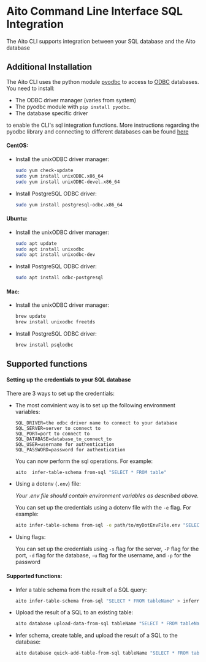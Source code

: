 # Aito Command Line Interface SQL Integration

The Aito CLI supports integration between your SQL database and the Aito database

## <a name="installation"> Additional Installation

The Aito CLI uses the python module [pyodbc](https://github.com/mkleehammer/pyodbc) to access to [ODBC](https://docs.microsoft.com/en-us/sql/odbc/reference/what-is-odbc?view=sql-server-ver15) databases.
You need to install:
  * The ODBC driver manager (varies from system)
  * The pyodbc module with ```pip install pyodbc```.
  * The database specific driver

to enable the CLI's sql integration functions.
More instructions regarding the pyodbc library and connecting to different databases can be found [here](https://github.com/mkleehammer/pyodbc/wiki)

#### CentOS:
* Install the unixODBC driver manager:
  ```bash
  sudo yum check-update
  sudo yum install unixODBC.x86_64
  sudo yum install unixODBC-devel.x86_64
  ```
* Install PostgreSQL ODBC driver:
  ```bash
  sudo yum install postgresql-odbc.x86_64
  ``````

#### Ubuntu:
* Install the unixODBC driver manager:
  ```bash
  sudo apt update
  sudo apt install unixodbc
  sudo apt install unixodbc-dev
  ```
* Install PostgreSQL ODBC driver:
  ```bash
  sudo apt install odbc-postgresql
  ```

#### Mac:
* Install the unixODBC driver manager:
  ```bash
  brew update
  brew install unixodbc freetds
  ```
* Install PostgreSQL ODBC driver:
  ```bash
  brew install psqlodbc
  ```

## Supported functions
#### Setting up the credentials to your SQL database
There are 3 ways to set up the credentials:
* The most convinient way is to set up the following environment variables:
  ```
  SQL_DRIVER=the odbc driver name to connect to your database
  SQL_SERVER=server to connect to
  SQL_PORT=port to connect to
  SQL_DATABASE=database_to_connect_to
  SQL_USER=username for authentication
  SQL_PASSWORD=password for authentication
  ```

  You can now perform the sql operations. For example:
  ```bash
  aito  infer-table-schema from-sql "SELECT * FROM table"
  ```
* Using a dotenv (```.env```) file:

  *Your .env file should contain environment variables as described above.*

  You can set up the credentials using a dotenv file with the `-e` flag. For example:

  ```bash
  aito infer-table-schema from-sql -e path/to/myDotEnvFile.env "SELECT * FROM table"
  ```
* Using flags:

  You can set up the credentials using `-s` flag for the server, `-P` flag for the port, `-d` flag for the database, `-u` flag for the username, and `-p` for the password

#### Supported functions:
* Infer a table schema from the result of a SQL query:
  ```bash
  aito infer-table-schema from-sql "SELECT * FROM tableName" > inferredSchema.json
  ```
* Upload the result of a SQL to an existing table:
  ```bash
  aito database upload-data-from-sql tableName "SELECT * FROM tableName"
  ```
* Infer schema, create table, and upload the result of a SQL to the database:
  ```bash
  aito database quick-add-table-from-sql tableName "SELECT * FROM tableName"
  ```
